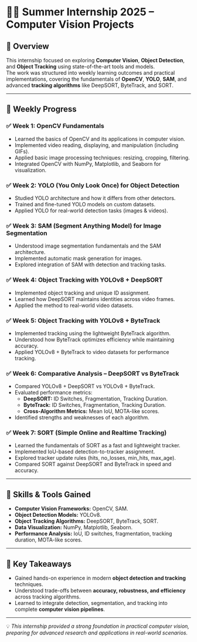 # 🧑‍💻 Summer Internship 2025 – Computer Vision Projects  

## 📌 Overview  
This internship focused on exploring **Computer Vision**, **Object Detection**, and **Object Tracking** using state-of-the-art tools and models.  
The work was structured into weekly learning outcomes and practical implementations, covering the fundamentals of **OpenCV**, **YOLO**, **SAM**, and advanced **tracking algorithms** like DeepSORT, ByteTrack, and SORT.  

---

## 📅 Weekly Progress  

### ✅ Week 1: OpenCV Fundamentals  
- Learned the basics of OpenCV and its applications in computer vision.  
- Implemented video reading, displaying, and manipulation (including GIFs).  
- Applied basic image processing techniques: resizing, cropping, filtering.  
- Integrated OpenCV with NumPy, Matplotlib, and Seaborn for visualization.  

### ✅ Week 2: YOLO (You Only Look Once) for Object Detection  
- Studied YOLO architecture and how it differs from other detectors.  
- Trained and fine-tuned YOLO models on custom datasets.  
- Applied YOLO for real-world detection tasks (images & videos).  

### ✅ Week 3: SAM (Segment Anything Model) for Image Segmentation  
- Understood image segmentation fundamentals and the SAM architecture.  
- Implemented automatic mask generation for images.  
- Explored integration of SAM with detection and tracking tasks.  

### ✅ Week 4: Object Tracking with YOLOv8 + DeepSORT  
- Implemented object tracking and unique ID assignment.  
- Learned how DeepSORT maintains identities across video frames.  
- Applied the method to real-world video datasets.  

### ✅ Week 5: Object Tracking with YOLOv8 + ByteTrack  
- Implemented tracking using the lightweight ByteTrack algorithm.  
- Understood how ByteTrack optimizes efficiency while maintaining accuracy.  
- Applied YOLOv8 + ByteTrack to video datasets for performance tracking.  

### ✅ Week 6: Comparative Analysis – DeepSORT vs ByteTrack  
- Compared YOLOv8 + DeepSORT vs YOLOv8 + ByteTrack.  
- Evaluated performance metrics:  
  - **DeepSORT:** ID Switches, Fragmentation, Tracking Duration.  
  - **ByteTrack:** ID Switches, Fragmentation, Tracking Duration.  
  - **Cross-Algorithm Metrics:** Mean IoU, MOTA-like scores.  
- Identified strengths and weaknesses of each algorithm.  

### ✅ Week 7: SORT (Simple Online and Realtime Tracking)  
- Learned the fundamentals of SORT as a fast and lightweight tracker.  
- Implemented IoU-based detection-to-tracker assignment.  
- Explored tracker update rules (hits, no_losses, min_hits, max_age).  
- Compared SORT against DeepSORT and ByteTrack in speed and accuracy.  

---

## 🚀 Skills & Tools Gained  
- **Computer Vision Frameworks:** OpenCV, SAM.  
- **Object Detection Models:** YOLOv8.  
- **Object Tracking Algorithms:** DeepSORT, ByteTrack, SORT.  
- **Data Visualization:** NumPy, Matplotlib, Seaborn.  
- **Performance Analysis:** IoU, ID switches, fragmentation, tracking duration, MOTA-like scores.  

---

## 📖 Key Takeaways  
- Gained hands-on experience in modern **object detection and tracking** techniques.  
- Understood trade-offs between **accuracy, robustness, and efficiency** across tracking algorithms.  
- Learned to integrate detection, segmentation, and tracking into complete **computer vision pipelines**.  

---

💡 *This internship provided a strong foundation in practical computer vision, preparing for advanced research and applications in real-world scenarios.*  
